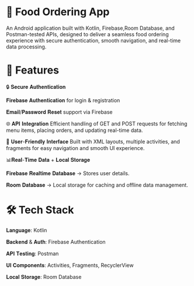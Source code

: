 # **🍔 Food Ordering App**

An Android application built with Kotlin, Firebase,Room Database, and Postman-tested APIs, designed to deliver a seamless food ordering experience with secure authentication, smooth navigation, and real-time data processing.

# **🚀 Features**

🔒 𝐒𝐞𝐜𝐮𝐫𝐞 𝐀𝐮𝐭𝐡𝐞𝐧𝐭𝐢𝐜𝐚𝐭𝐢𝐨𝐧

𝐅𝐢𝐫𝐞𝐛𝐚𝐬𝐞 𝐀𝐮𝐭𝐡𝐞𝐧𝐭𝐢𝐜𝐚𝐭𝐢𝐨𝐧 for login & registration

𝐄𝐦𝐚𝐢𝐥/𝐏𝐚𝐬𝐬𝐰𝐨𝐫𝐝 𝐑𝐞𝐬𝐞𝐭 support via Firebase

🌐 𝐀𝐏𝐈 𝐈𝐧𝐭𝐞𝐠𝐫𝐚𝐭𝐢𝐨𝐧
Efficient handling of GET and POST requests for fetching menu items, placing orders, and updating real-time data.

📱 𝐔𝐬𝐞𝐫-𝐅𝐫𝐢𝐞𝐧𝐝𝐥𝐲 𝐈𝐧𝐭𝐞𝐫𝐟𝐚𝐜𝐞
Built with XML layouts, multiple activities, and fragments for easy navigation and smooth UI experience.

📊𝐑𝐞𝐚𝐥-𝐓𝐢𝐦𝐞 𝐃𝐚𝐭𝐚 + 𝐋𝐨𝐜𝐚𝐥 𝐒𝐭𝐨𝐫𝐚𝐠𝐞

𝐅𝐢𝐫𝐞𝐛𝐚𝐬𝐞 𝐑𝐞𝐚𝐥𝐭𝐢𝐦𝐞 𝐃𝐚𝐭𝐚𝐛𝐚𝐬𝐞 → Stores user details.

𝐑𝐨𝐨𝐦 𝐃𝐚𝐭𝐚𝐛𝐚𝐬𝐞 → Local storage for caching and offline data management.

# **🛠️ Tech Stack**

𝐋𝐚𝐧𝐠𝐮𝐚𝐠𝐞: Kotlin

𝐁𝐚𝐜𝐤𝐞𝐧𝐝 & 𝐀𝐮𝐭𝐡: Firebase Authentication

𝐀𝐏𝐈 𝐓𝐞𝐬𝐭𝐢𝐧𝐠: Postman

𝐔𝐈 𝐂𝐨𝐦𝐩𝐨𝐧𝐞𝐧𝐭𝐬: Activities, Fragments, RecyclerView

𝐋𝐨𝐜𝐚𝐥 𝐒𝐭𝐨𝐫𝐚𝐠𝐞: Room Database
